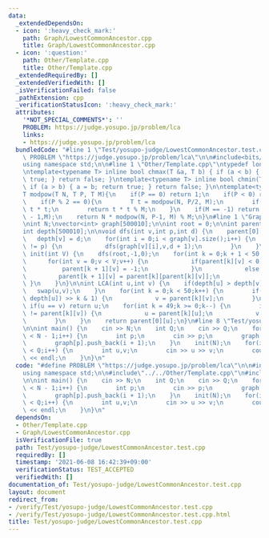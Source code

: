 ```yaml
---
data:
  _extendedDependsOn:
  - icon: ':heavy_check_mark:'
    path: Graph/LowestCommonAncestor.cpp
    title: Graph/LowestCommonAncestor.cpp
  - icon: ':question:'
    path: Other/Template.cpp
    title: Other/Template.cpp
  _extendedRequiredBy: []
  _extendedVerifiedWith: []
  _isVerificationFailed: false
  _pathExtension: cpp
  _verificationStatusIcon: ':heavy_check_mark:'
  attributes:
    '*NOT_SPECIAL_COMMENTS*': ''
    PROBLEM: https://judge.yosupo.jp/problem/lca
    links:
    - https://judge.yosupo.jp/problem/lca
  bundledCode: "#line 1 \"Test/yosupo-judge/LowestCommonAncestor.test.cpp\"\n#define\
    \ PROBLEM \"https://judge.yosupo.jp/problem/lca\"\n\n#include<bits/stdc++.h>\n\
    using namespace std;\n\n#line 1 \"Other/Template.cpp\"\ntypedef long long ll;\n\
    \ntemplate<typename T> inline bool chmax(T &a, T b) { if (a < b) { a = b; return\
    \ true; } return false; }\ntemplate<typename T> inline bool chmin(T &a, T b) {\
    \ if (a > b) { a = b; return true; } return false; }\n\ntemplate<typename T>\n\
    T modpow(T N, T P, T M){\n    if(P == 0) return 1;\n    if(P < 0) return 0;\n\
    \    if(P % 2 == 0){\n        T t = modpow(N, P/2, M);\n        if(M == -1) return\
    \ t * t;\n        return t * t % M;\n    }\n    if(M == -1) return N * modpow(N,P\
    \ - 1,M);\n    return N * modpow(N, P-1, M) % M;\n}\n#line 1 \"Graph/LowestCommonAncestor.cpp\"\
    \nint N;\nvector<int> graph[500010];\n\nint root = 0;\n\nint parent[50][500010];\n\
    int depth[500010];\n\nvoid dfs(int v,int p,int d) {\n    parent[0][v] = p;\n \
    \   depth[v] = d;\n    for(int i = 0;i < graph[v].size();i++) {\n        if(graph[v][i]\
    \ != p) {\n            dfs(graph[v][i],v,d + 1);\n        }\n    }\n}\n\nvoid\
    \ init(int V) {\n    dfs(root,-1,0);\n    for(int k = 0;k + 1 < 50;k++) {\n  \
    \      for(int v = 0;v < V;v++) {\n            if(parent[k][v] < 0) {\n      \
    \          parent[k + 1][v] = -1;\n            }\n            else {\n       \
    \         parent[k + 1][v] = parent[k][parent[k][v]];\n            }\n       \
    \ }\n    }\n}\n\nint LCA(int u,int v) {\n    if(depth[u] > depth[v]) {\n     \
    \   swap(u,v);\n    }\n    for(int k = 0;k < 50;k++) {\n        if((depth[v] -\
    \ depth[u]) >> k & 1) {\n            v = parent[k][v];\n        }\n    }\n   \
    \ if(u == v) return u;\n    for(int k = 49;k >= 0;k--) {\n        if(parent[k][u]\
    \ != parent[k][v]) {\n            u = parent[k][u];\n            v = parent[k][v];\n\
    \        }\n    }\n    return parent[0][u];\n}\n#line 8 \"Test/yosupo-judge/LowestCommonAncestor.test.cpp\"\
    \n\nint main() {\n    cin >> N;\n    int Q;\n    cin >> Q;\n    for(int i = 0;i\
    \ < N - 1;i++) {\n        int p;\n        cin >> p;\n        graph[i + 1].push_back(p);\n\
    \        graph[p].push_back(i + 1);\n    }\n    init(N);\n    for(int i = 0;i\
    \ < Q;i++) {\n        int u,v;\n        cin >> u >> v;\n        cout << LCA(u,v)\
    \ << endl;\n    }\n}\n"
  code: "#define PROBLEM \"https://judge.yosupo.jp/problem/lca\"\n\n#include<bits/stdc++.h>\n\
    using namespace std;\n\n#include\"../../Other/Template.cpp\"\n#include\"../../Graph/LowestCommonAncestor.cpp\"\
    \n\nint main() {\n    cin >> N;\n    int Q;\n    cin >> Q;\n    for(int i = 0;i\
    \ < N - 1;i++) {\n        int p;\n        cin >> p;\n        graph[i + 1].push_back(p);\n\
    \        graph[p].push_back(i + 1);\n    }\n    init(N);\n    for(int i = 0;i\
    \ < Q;i++) {\n        int u,v;\n        cin >> u >> v;\n        cout << LCA(u,v)\
    \ << endl;\n    }\n}\n"
  dependsOn:
  - Other/Template.cpp
  - Graph/LowestCommonAncestor.cpp
  isVerificationFile: true
  path: Test/yosupo-judge/LowestCommonAncestor.test.cpp
  requiredBy: []
  timestamp: '2021-06-08 16:42:39+09:00'
  verificationStatus: TEST_ACCEPTED
  verifiedWith: []
documentation_of: Test/yosupo-judge/LowestCommonAncestor.test.cpp
layout: document
redirect_from:
- /verify/Test/yosupo-judge/LowestCommonAncestor.test.cpp
- /verify/Test/yosupo-judge/LowestCommonAncestor.test.cpp.html
title: Test/yosupo-judge/LowestCommonAncestor.test.cpp
---
```

